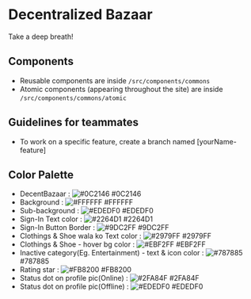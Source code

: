 # Decentralized Bazaar

Take a deep breath!

## Components

- Reusable components are inside `/src/components/commons`
- Atomic components (appearing throughout the site) are inside `/src/components/commons/atomic`

## Guidelines for teammates

- To work on a specific feature, create a branch named [yourName-feature]

## Color Palette

- DecentBazaar :    ![#0C2146](https://via.placeholder.com/15/0C2146/000000?text=+)  #0C2146
- Background :      ![#FFFFFF](https://via.placeholder.com/15/FFFFFF/000000?text=+)  #FFFFFF
- Sub-background :  ![#EDEDF0](https://via.placeholder.com/15/EDEDF0/000000?text=+)  #EDEDF0
- Sign-In Text color :  ![#2264D1](https://via.placeholder.com/15/2264D1/000000?text=+)  #2264D1
- Sign-In Button Border :  ![#9DC2FF](https://via.placeholder.com/15/9DC2FF/000000?text=+)  #9DC2FF
- Clothings & Shoe wala ko Text color :  ![#2979FF](https://via.placeholder.com/15/2979FF/000000?text=+)  #2979FF
- Clothings & Shoe - hover bg color :  ![#EBF2FF](https://via.placeholder.com/15/EBF2FF/000000?text=+)  #EBF2FF
- Inactive category(Eg. Entertainment) - text & icon color :  ![#787885](https://via.placeholder.com/15/787885/000000?text=+)  #787885
- Rating star :  ![#FB8200](https://via.placeholder.com/15/FB8200/000000?text=+)  #FB8200
- Status dot on profile pic(Online) :  ![#2FA84F](https://via.placeholder.com/15/2FA84F/000000?text=+)  #2FA84F
- Status dot on profile pic(Offline) :  ![#EDEDF0](https://via.placeholder.com/15/EDEDF0/000000?text=+)  #EDEDF0
